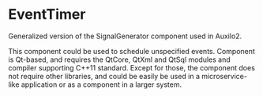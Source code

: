 # EventTimer
Generalized version of the SignalGenerator component used in Auxilo2.

This component could be used to schedule unspecified events. Component is Qt-based, and requires the QtCore, QtXml and QtSql 
modules and compiler supporting C++11 standard. Except for those, the component does not require other libraries, and could be 
easily be used in a microservice-like application or as a component in a larger system.
